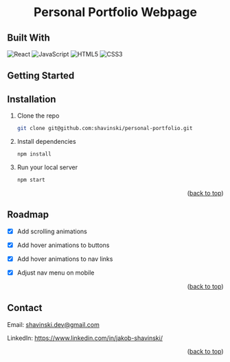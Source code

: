<a name="readme-top"></a>

<!-- PROJECT HEADER-->
<br />
<div align="center">
  <h1 align="center">
    Personal Portfolio Webpage
  </h1>
</div>


## Built With

![React](https://img.shields.io/badge/react-%2320232a.svg?style=for-the-badge&logo=react&logoColor=%2361DAFB)
![JavaScript](https://img.shields.io/badge/javascript-%23323330.svg?style=for-the-badge&logo=javascript&logoColor=%23F7DF1E)
![HTML5](https://img.shields.io/badge/html5-%23E34F26.svg?style=for-the-badge&logo=html5&logoColor=white)
![CSS3](https://img.shields.io/badge/css3-%231572B6.svg?style=for-the-badge&logo=css3&logoColor=white)


<!-- GETTING STARTED -->
## Getting Started
## Installation

1. Clone the repo
   ```sh
   git clone git@github.com:shavinski/personal-portfolio.git
   ```
2. Install dependencies
   ```sh
   npm install
   ```
3. Run your local server
   ```sh
   npm start
   ```   

<p align="right">(<a href="#readme-top">back to top</a>)</p>


<!-- ROADMAP -->
## Roadmap

- [x] Add scrolling animations
- [x] Add hover animations to buttons
- [x] Add hover animations to nav links
- [x] Adjust nav menu on mobile



<p align="right">(<a href="#readme-top">back to top</a>)</p>

<!-- CONTACT -->
## Contact

Email: shavinski.dev@gmail.com

LinkedIn: https://www.linkedin.com/in/jakob-shavinski/

<p align="right">(<a href="#readme-top">back to top</a>)</p>



